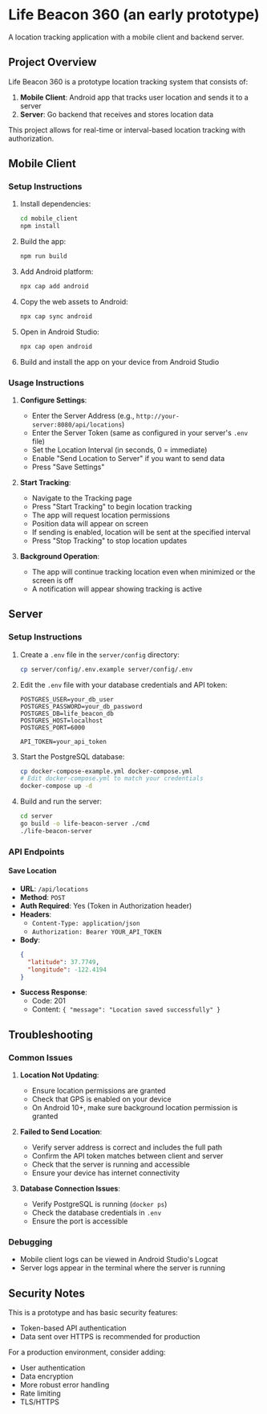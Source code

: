 # Life Beacon 360 (an early prototype)

A location tracking application with a mobile client and backend server.

## Project Overview

Life Beacon 360 is a prototype location tracking system that consists of:

1. **Mobile Client**: Android app that tracks user location and sends it to a server
2. **Server**: Go backend that receives and stores location data

This project allows for real-time or interval-based location tracking with authorization.

## Mobile Client

### Setup Instructions

1. Install dependencies:

   ```bash
   cd mobile_client
   npm install
   ```

2. Build the app:

   ```bash
   npm run build
   ```

3. Add Android platform:

   ```bash
   npx cap add android
   ```

4. Copy the web assets to Android:

   ```bash
   npx cap sync android
   ```

5. Open in Android Studio:

   ```bash
   npx cap open android
   ```

6. Build and install the app on your device from Android Studio

### Usage Instructions

1. **Configure Settings**:

   - Enter the Server Address (e.g., `http://your-server:8080/api/locations`)
   - Enter the Server Token (same as configured in your server's `.env` file)
   - Set the Location Interval (in seconds, 0 = immediate)
   - Enable "Send Location to Server" if you want to send data
   - Press "Save Settings"

2. **Start Tracking**:

   - Navigate to the Tracking page
   - Press "Start Tracking" to begin location tracking
   - The app will request location permissions
   - Position data will appear on screen
   - If sending is enabled, location will be sent at the specified interval
   - Press "Stop Tracking" to stop location updates

3. **Background Operation**:
   - The app will continue tracking location even when minimized or the screen is off
   - A notification will appear showing tracking is active

## Server

### Setup Instructions

1. Create a `.env` file in the `server/config` directory:

   ```bash
   cp server/config/.env.example server/config/.env
   ```

2. Edit the `.env` file with your database credentials and API token:

   ```
   POSTGRES_USER=your_db_user
   POSTGRES_PASSWORD=your_db_password
   POSTGRES_DB=life_beacon_db
   POSTGRES_HOST=localhost
   POSTGRES_PORT=6000

   API_TOKEN=your_api_token
   ```

3. Start the PostgreSQL database:

   ```bash
   cp docker-compose-example.yml docker-compose.yml
   # Edit docker-compose.yml to match your credentials
   docker-compose up -d
   ```

4. Build and run the server:
   ```bash
   cd server
   go build -o life-beacon-server ./cmd
   ./life-beacon-server
   ```

### API Endpoints

#### Save Location

- **URL**: `/api/locations`
- **Method**: `POST`
- **Auth Required**: Yes (Token in Authorization header)
- **Headers**:
  - `Content-Type: application/json`
  - `Authorization: Bearer YOUR_API_TOKEN`
- **Body**:
  ```json
  {
    "latitude": 37.7749,
    "longitude": -122.4194
  }
  ```
- **Success Response**:
  - Code: 201
  - Content: `{ "message": "Location saved successfully" }`

## Troubleshooting

### Common Issues

1. **Location Not Updating**:

   - Ensure location permissions are granted
   - Check that GPS is enabled on your device
   - On Android 10+, make sure background location permission is granted

2. **Failed to Send Location**:

   - Verify server address is correct and includes the full path
   - Confirm the API token matches between client and server
   - Check that the server is running and accessible
   - Ensure your device has internet connectivity

3. **Database Connection Issues**:
   - Verify PostgreSQL is running (`docker ps`)
   - Check the database credentials in `.env`
   - Ensure the port is accessible

### Debugging

- Mobile client logs can be viewed in Android Studio's Logcat
- Server logs appear in the terminal where the server is running

## Security Notes

This is a prototype and has basic security features:

- Token-based API authentication
- Data sent over HTTPS is recommended for production

For a production environment, consider adding:

- User authentication
- Data encryption
- More robust error handling
- Rate limiting
- TLS/HTTPS
